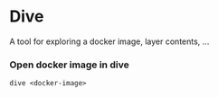 # Dive

A tool for exploring a docker image, layer contents, ...

### Open docker image in dive

```
dive <docker-image>
```
